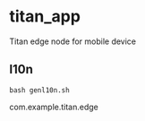 # titan_app

Titan edge node for mobile device

## l10n

```console
bash genl10n.sh
```

com.example.titan.edge


